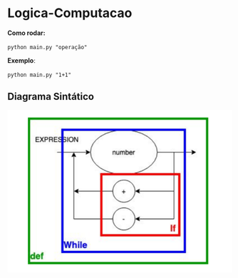 # Logica-Computacao

**Como rodar:**

`python main.py "operação"`

**Exemplo**:

`python main.py "1+1"`

## Diagrama Sintático

![](diagrama_sintatico.png)
